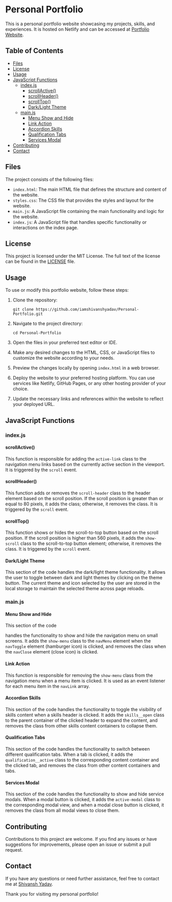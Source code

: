 # Personal Portfolio

This is a personal portfolio website showcasing my projects, skills, and experiences. It is hosted on Netlify and can be accessed at [Portfolio Website](https://shivaay-portfolio.netlify.app/).

## Table of Contents

- [Files](#files)
- [License](#license)
- [Usage](#usage)
- [JavaScript Functions](#javascript-functions)
  - [index.js](#indexjs)
    - [scrollActive()](#scrollactive)
    - [scrollHeader()](#scrollheader)
    - [scrollTop()](#scrolltop)
    - [Dark/Light Theme](#darklight-theme)
  - [main.js](#mainjs)
    - [Menu Show and Hide](#menu-show-and-hide)
    - [Link Action](#link-action)
    - [Accordion Skills](#accordion-skills)
    - [Qualification Tabs](#qualification-tabs)
    - [Services Modal](#services-modal)
- [Contributing](#contributing)
- [Contact](#contact)

## Files

The project consists of the following files:

- `index.html`: The main HTML file that defines the structure and content of the website.
- `styles.css`: The CSS file that provides the styles and layout for the website.
- `main.js`: A JavaScript file containing the main functionality and logic for the website.
- `index.js`: A JavaScript file that handles specific functionality or interactions on the index page.

## License

This project is licensed under the MIT License. The full text of the license can be found in the [LICENSE](LICENSE) file.

## Usage

To use or modify this portfolio website, follow these steps:

1. Clone the repository:

   ```
   git clone https://github.com/iamshivanshyadav/Personal-Portfolio.git
   ```

2. Navigate to the project directory:

   ```
   cd Personal-Portfolio
   ```

3. Open the files in your preferred text editor or IDE.

4. Make any desired changes to the HTML, CSS, or JavaScript files to customize the website according to your needs.

5. Preview the changes locally by opening `index.html` in a web browser.

6. Deploy the website to your preferred hosting platform. You can use services like Netlify, GitHub Pages, or any other hosting provider of your choice.

7. Update the necessary links and references within the website to reflect your deployed URL.

## JavaScript Functions

### index.js

#### scrollActive()

This function is responsible for adding the `active-link` class to the navigation menu links based on the currently active section in the viewport. It is triggered by the `scroll` event.

#### scrollHeader()

This function adds or removes the `scroll-header` class to the header element based on the scroll position. If the scroll position is greater than or equal to 80 pixels, it adds the class; otherwise, it removes the class. It is triggered by the `scroll` event.

#### scrollTop()

This function shows or hides the scroll-to-top button based on the scroll position. If the scroll position is higher than 560 pixels, it adds the `show-scroll` class to the scroll-to-top button element; otherwise, it removes the class. It is triggered by the `scroll` event.

#### Dark/Light Theme

This section of the code handles the dark/light theme functionality. It allows the user to toggle between dark and light themes by clicking on the theme button. The current theme and icon selected by the user are stored in the local storage to maintain the selected theme across page reloads.

### main.js

#### Menu Show and Hide

This section of the code

 handles the functionality to show and hide the navigation menu on small screens. It adds the `show-menu` class to the `navMenu` element when the `navToggle` element (hamburger icon) is clicked, and removes the class when the `navClose` element (close icon) is clicked.

#### Link Action

This function is responsible for removing the `show-menu` class from the navigation menu when a menu item is clicked. It is used as an event listener for each menu item in the `navLink` array.

#### Accordion Skills

This section of the code handles the functionality to toggle the visibility of skills content when a skills header is clicked. It adds the `skills__open` class to the parent container of the clicked header to expand the content, and removes the class from other skills content containers to collapse them.

#### Qualification Tabs

This section of the code handles the functionality to switch between different qualification tabs. When a tab is clicked, it adds the `qualification__active` class to the corresponding content container and the clicked tab, and removes the class from other content containers and tabs.

#### Services Modal

This section of the code handles the functionality to show and hide service modals. When a modal button is clicked, it adds the `active-modal` class to the corresponding modal view, and when a modal close button is clicked, it removes the class from all modal views to close them.

## Contributing

Contributions to this project are welcome. If you find any issues or have suggestions for improvements, please open an issue or submit a pull request.

## Contact

If you have any questions or need further assistance, feel free to contact me at [Shivansh Yadav](mailto:shivanshyadav50@gmail.com).

Thank you for visiting my personal portfolio!

